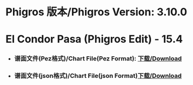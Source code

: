 
# Phigros 版本/Phigros Version:  3.10.0

# __El Condor Pasa (Phigros Edit) - 15.4__

- ### __谱面文件(Pez格式)/Chart File(Pez Format):  [下载/Download](https://github.com/Po6647A/PAR/releases/download/3.10.0/0)__

- ### __谱面文件(json格式)/Chart File(json Format)[下载/Download](https://github.com/Po6647A/PAR/releases/download/3.10.0/692.json)__

